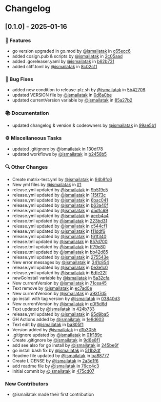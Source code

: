 # Changelog

## [0.1.0] - 2025-01-16

### 🚀 Features

- go version upgraded in go.mod by [@ismailatak](https://github.com/ismailatak) in [c65ecc6](https://github.com/ismailatak/navicat-premium-trial-reset-go/commit/c65ecc6ab4b3b1cb8c101be76f9fc73b1839909b)
- added cosign.pub & scripts by [@ismailatak](https://github.com/ismailatak) in [2c05aad](https://github.com/ismailatak/navicat-premium-trial-reset-go/commit/2c05aad1e463eb0f0a7cbd42d6732876b5afee1f)
- added .goreleaser.yaml by [@ismailatak](https://github.com/ismailatak) in [b62b731](https://github.com/ismailatak/navicat-premium-trial-reset-go/commit/b62b7318da87f4e539670adcb0c2b6adbced9934)
- added cliff.toml by [@ismailatak](https://github.com/ismailatak) in [8c02c11](https://github.com/ismailatak/navicat-premium-trial-reset-go/commit/8c02c11dc0e51bee53b7c8d3c6125f73048868d8)

### 🐛 Bug Fixes

- added new condition to release-plz.sh by [@ismailatak](https://github.com/ismailatak) in [5b42706](https://github.com/ismailatak/navicat-premium-trial-reset-go/commit/5b42706465d496880e4a65fcd1fd9aea92bfdb18)
- updated VERSION file by [@ismailatak](https://github.com/ismailatak) in [0d6a0be](https://github.com/ismailatak/navicat-premium-trial-reset-go/commit/0d6a0be3d632f5b5d23137fb9bf95100e7d40aa1)
- updated currentVersion variable by [@ismailatak](https://github.com/ismailatak) in [85a27b2](https://github.com/ismailatak/navicat-premium-trial-reset-go/commit/85a27b2b446d29ecdfa1d01049e3913dbd235edb)

### 📚 Documentation

- updated changelog & version & codeowners by [@ismailatak](https://github.com/ismailatak) in [99ae5b1](https://github.com/ismailatak/navicat-premium-trial-reset-go/commit/99ae5b148f252464489f6d853e1a204a60a07f4a)

### ⚙️ Miscellaneous Tasks

- updated .gitignore by [@ismailatak](https://github.com/ismailatak) in [130df78](https://github.com/ismailatak/navicat-premium-trial-reset-go/commit/130df783a59f423877e50c9a2ad14829c68ada1e)
- updated workflows by [@ismailatak](https://github.com/ismailatak) in [b2458b5](https://github.com/ismailatak/navicat-premium-trial-reset-go/commit/b2458b52a21d7c41e7f14505c275d3b45afab087)

### 🔍 Other Changes

- Create matrix-test.yml by [@ismailatak](https://github.com/ismailatak) in [94b8fc6](https://github.com/ismailatak/navicat-premium-trial-reset-go/commit/94b8fc6229091dab4b4dc7138b4275eb5bf6ec16)
- New yml files by [@ismailatak](https://github.com/ismailatak) in [#1](https://github.com/ismailatak/navicat-premium-trial-reset-go/pull/1)
- release.yml updated by [@ismailatak](https://github.com/ismailatak) in [9b519c5](https://github.com/ismailatak/navicat-premium-trial-reset-go/commit/9b519c549b1edb48d8ea6e3a338e16cbbf89c071)
- release.yml updated by [@ismailatak](https://github.com/ismailatak) in [115f73c](https://github.com/ismailatak/navicat-premium-trial-reset-go/commit/115f73cd6c3e10e1f7a294f89bf60ad391b79cd4)
- release.yml updated by [@ismailatak](https://github.com/ismailatak) in [6bac041](https://github.com/ismailatak/navicat-premium-trial-reset-go/commit/6bac041d7b35d7a23ce94b3d204352dadbe83585)
- release.yml updated by [@ismailatak](https://github.com/ismailatak) in [b63a40f](https://github.com/ismailatak/navicat-premium-trial-reset-go/commit/b63a40f54042f6393e3e6fa43873264f672abef9)
- release.yml updated by [@ismailatak](https://github.com/ismailatak) in [d5d1c69](https://github.com/ismailatak/navicat-premium-trial-reset-go/commit/d5d1c69d065c6390c68e2306f747521416756c31)
- release.yml updated by [@ismailatak](https://github.com/ismailatak) in [aecb4a4](https://github.com/ismailatak/navicat-premium-trial-reset-go/commit/aecb4a4627dcb6cdf70b71920b189be52a5bb8e2)
- release.tml updated by [@ismailatak](https://github.com/ismailatak) in [223bd31](https://github.com/ismailatak/navicat-premium-trial-reset-go/commit/223bd31b39799610a8a4f3bfa51ff85c28d76745)
- release.yml updated by [@ismailatak](https://github.com/ismailatak) in [c544cf1](https://github.com/ismailatak/navicat-premium-trial-reset-go/commit/c544cf1897aedc3b4b356f03ffbc0081806421a9)
- release.yml updated by [@ismailatak](https://github.com/ismailatak) in [f11ddf6](https://github.com/ismailatak/navicat-premium-trial-reset-go/commit/f11ddf680fb1ebe339b3134b3550237772b6c289)
- release.yml updated by [@ismailatak](https://github.com/ismailatak) in [f61f340](https://github.com/ismailatak/navicat-premium-trial-reset-go/commit/f61f340e397279b4fd6fb91316debab8f9cb32a3)
- release.tml updated by [@ismailatak](https://github.com/ismailatak) in [857d700](https://github.com/ismailatak/navicat-premium-trial-reset-go/commit/857d70040f12cccee5273135a6b5916dbdcd55b2)
- release.tml updated by [@ismailatak](https://github.com/ismailatak) in [ff79e80](https://github.com/ismailatak/navicat-premium-trial-reset-go/commit/ff79e80c9a43ca7e58a6cead86eb115c1bcb35b4)
- release.tml updated by [@ismailatak](https://github.com/ismailatak) in [bb42d85](https://github.com/ismailatak/navicat-premium-trial-reset-go/commit/bb42d857143c4049b8f54b251acd537d0afd1a92)
- release.yml updated by [@ismailatak](https://github.com/ismailatak) in [275543e](https://github.com/ismailatak/navicat-premium-trial-reset-go/commit/275543e7dffb3ecbe561a39a2c59d279249c07c4)
- New error messages by [@ismailatak](https://github.com/ismailatak) in [341c854](https://github.com/ismailatak/navicat-premium-trial-reset-go/commit/341c854d377444f13ddd51fe5908210cd0d6bdc3)
- release.yml updated by [@ismailatak](https://github.com/ismailatak) in [0e3e1c0](https://github.com/ismailatak/navicat-premium-trial-reset-go/commit/0e3e1c0c422bb21df17f529df37fcb2ed03534ba)
- release.yml updated by [@ismailatak](https://github.com/ismailatak) in [6dfe22f](https://github.com/ismailatak/navicat-premium-trial-reset-go/commit/6dfe22f2f4a40bebd7cc91dc677a4a2a3019f0b0)
- newGoInstall variable by [@ismailatak](https://github.com/ismailatak) in [5a32cfa](https://github.com/ismailatak/navicat-premium-trial-reset-go/commit/5a32cfa918e88b6d50ae8e3017846ea417ed26dd)
- New currentVersion by [@ismailatak](https://github.com/ismailatak) in [71cea45](https://github.com/ismailatak/navicat-premium-trial-reset-go/commit/71cea45b423f673a03e23cffdee77225717ba2bb)
- Text remove by [@ismailatak](https://github.com/ismailatak) in [ec7ad0e](https://github.com/ismailatak/navicat-premium-trial-reset-go/commit/ec7ad0ea6265139f98b0b77158c6f9966edda43d)
- New currentVersion by [@ismailatak](https://github.com/ismailatak) in [a93f7d5](https://github.com/ismailatak/navicat-premium-trial-reset-go/commit/a93f7d5a6b1b9bff4622bcf4484ae775f27f4dde)
- go install with tag version by [@ismailatak](https://github.com/ismailatak) in [03840d3](https://github.com/ismailatak/navicat-premium-trial-reset-go/commit/03840d323af5616ba1d00aa9563b38413ccc1977)
- New currentVersion by [@ismailatak](https://github.com/ismailatak) in [c0f5d6d](https://github.com/ismailatak/navicat-premium-trial-reset-go/commit/c0f5d6da967197a95b984ca99973dcfb2be60b44)
- Text updated by [@ismailatak](https://github.com/ismailatak) in [424b733](https://github.com/ismailatak/navicat-premium-trial-reset-go/commit/424b733cbdee79b6a5890ebb4170dfd4fa1ccfc4)
- release.yml updated by [@ismailatak](https://github.com/ismailatak) in [95d9ba5](https://github.com/ismailatak/navicat-premium-trial-reset-go/commit/95d9ba5396116a53a36646dd8ecc2c58b3adce76)
- GH Actions added by [@ismailatak](https://github.com/ismailatak) in [1e8d603](https://github.com/ismailatak/navicat-premium-trial-reset-go/commit/1e8d603c9e9706263ecd2f6d3ff13dc92fc605f1)
- Text edit by [@ismailatak](https://github.com/ismailatak) in [ba805f1](https://github.com/ismailatak/navicat-premium-trial-reset-go/commit/ba805f17a167f041b6f5e6dc4e0f2baf3dd6db28)
- Version added by [@ismailatak](https://github.com/ismailatak) in [d1b3055](https://github.com/ismailatak/navicat-premium-trial-reset-go/commit/d1b3055f51754a2d0dd3cecaf13e057c4339029f)
- .gitignore updated by [@ismailatak](https://github.com/ismailatak) in [01f189c](https://github.com/ismailatak/navicat-premium-trial-reset-go/commit/01f189c1de5ee357c9efaef4411cb265cf94e921)
- Create .gitignore by [@ismailatak](https://github.com/ismailatak) in [9d6e8f1](https://github.com/ismailatak/navicat-premium-trial-reset-go/commit/9d6e8f1bf62d8728c3f93f5b70a800183902ccbf)
- add see also for go install by [@ismailatak](https://github.com/ismailatak) in [245be6f](https://github.com/ismailatak/navicat-premium-trial-reset-go/commit/245be6f320a530f56e4f8292cdec643e925c9ce4)
- go install bash fix by [@ismailatak](https://github.com/ismailatak) in [511b2df](https://github.com/ismailatak/navicat-premium-trial-reset-go/commit/511b2df9030030a56e3c7b81c53146482ee155cf)
- Readme file updated by [@ismailatak](https://github.com/ismailatak) in [ba88777](https://github.com/ismailatak/navicat-premium-trial-reset-go/commit/ba8877772416cc9caa654448841d0b10046268f5)
- Create LICENSE by [@ismailatak](https://github.com/ismailatak) in [2a3d1f6](https://github.com/ismailatak/navicat-premium-trial-reset-go/commit/2a3d1f6f7f9cb38ec061a33ae8ad9468d5cd959e)
- add readme file by [@ismailatak](https://github.com/ismailatak) in [76cc4c3](https://github.com/ismailatak/navicat-premium-trial-reset-go/commit/76cc4c36dbb863a96ae18d900cb8bc52c5f09252)
- Initial commit by [@ismailatak](https://github.com/ismailatak) in [475cd07](https://github.com/ismailatak/navicat-premium-trial-reset-go/commit/475cd07c86e7602a6d91c4bc73dc907e6dd70d1c)

### New Contributors

- @ismailatak made their first contribution
<!-- generated by git-cliff -->
